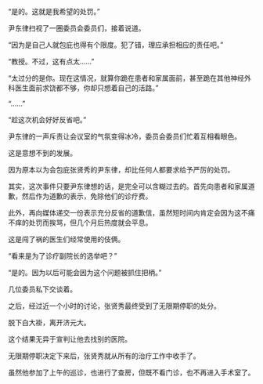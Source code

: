 “是的。这就是我希望的处罚。”

尹东律扫视了一圈委员会委员们，接着说道。

“因为是自己人就包庇也得有个限度。犯了错，理应承担相应的责任吧。”

“教授。不过，这有点太……”

“太过分的是你。现在这情况，就算你跪在患者和家属面前，甚至跪在其他神经外科医生面前求饶都不够，你却只想着自己的活路。”

“……”

“趁这次机会好好反省吧。”

尹东律的一声斥责让会议室的气氛变得冰冷，委员会委员们忙着互相看眼色。

这是意想不到的发展。

因为原本以为会包庇张贤秀的尹东律，却比任何人都要求给予严厉的处罚。

其实，这次事件只要尹东律想的话，是完全可以含糊过去的。首先向患者和家属道歉，然后作为道歉的表示，免除他们的诊疗费。

此外，再向媒体递交一份表示充分反省的道歉信，虽然短时间内肯定会因为这不痛不痒的处罚而挨骂，但几个月后热度就会平息。

这是闯了祸的医生们经常使用的伎俩。

“看来是为了诊疗副院长的选举吧？”

“是的。因为以后可能会因为这个问题被抓住把柄。”

几位委员私下交谈着。

之后，经过近一个小时的讨论，张贤秀最终受到了无限期停职的处分。

脱下白大褂，离开济元大。

这个结果无异于宣判让他去找别的医院。

无限期停职决定下来后，张贤秀就从所有的治疗工作中收手了。

虽然他参加了上午的巡诊，也进行了查房，但既不看门诊，也不再进入手术室了。